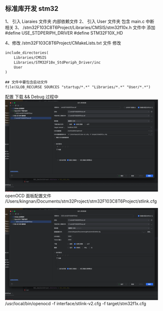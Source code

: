 ## 标准库开发 stm32

1、 引入 Liaraies 文件夹
    内部依赖文件
2、 引入 User 文件夹 包含
    main.c
    中断相关
3、  /stm32F103C8T6Project/Libraries/CMSIS/stm32f10x.h 文件中 添加
    #define USE_STDPERIPH_DRIVER
    #define STM32F10X_HD

4、修改  /stm32F103C8T6Project/CMakeLists.txt 文件
    修改

    include_directories(
        Libraries/CMSIS
        Libraries/STM32F10x_StdPeriph_Driver/inc
        User
    )
    
    ## 文件中要包含启动文件
    file(GLOB_RECURSE SOURCES "startup/*.*" "Libraries/*.*" "User/*.*")

    

配置 下载 && Debug 过程中
![GDB.png](readmeFile%2FGDB.png)
    openOCD 面板配置文件
    /Users/kingnan/Documents/stm32Project/stm32F103C8T6Project/stlink.cfg

![OCD.png](readmeFile%2FOCD.png)
    /usr/local/bin/openocd
    -f interface/stlink-v2.cfg -f target/stm32f1x.cfg
   



